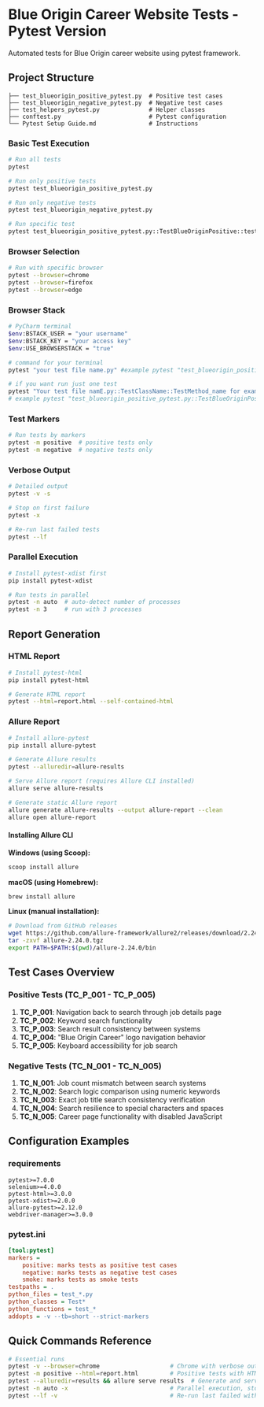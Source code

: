 # Blue Origin Career Website Tests - Pytest Version

Automated tests for Blue Origin career website using pytest framework.

## Project Structure

```
├── test_blueorigin_positive_pytest.py  # Positive test cases
├── test_blueorigin_negative_pytest.py  # Negative test cases  
├── test_helpers_pytest.py              # Helper classes
├── conftest.py                         # Pytest configuration
└── Pytest Setup Guide.md               # Instructions
```

### Basic Test Execution

```bash
# Run all tests
pytest

# Run only positive tests
pytest test_blueorigin_positive_pytest.py

# Run only negative tests
pytest test_blueorigin_negative_pytest.py

# Run specific test
pytest test_blueorigin_positive_pytest.py::TestBlueOriginPositive::test_tc_p_001_navigation_back_to_search
```

### Browser Selection

```bash
# Run with specific browser
pytest --browser=chrome
pytest --browser=firefox  
pytest --browser=edge
```

### Browser Stack
```bash
# PyCharm terminal
$env:BSTACK_USER = "your username"
$env:BSTACK_KEY = "your access key"
$env:USE_BROWSERSTACK = "true"

# command for your terminal
pytest "your test file name.py" #example pytest "test_blueorigin_positive_pytest.py"

# if you want run just one test 
pytest "Your test file namE.py::TestClassName::TestMethod_name for example 002"
# example pytest "test_blueorigin_positive_pytest.py::TestBlueOriginPositive::test_tc_p_002_keyword_search_functionality"
```

### Test Markers

```bash
# Run tests by markers
pytest -m positive  # positive tests only
pytest -m negative  # negative tests only
```

### Verbose Output

```bash
# Detailed output
pytest -v -s

# Stop on first failure
pytest -x

# Re-run last failed tests
pytest --lf
```

### Parallel Execution

```bash
# Install pytest-xdist first
pip install pytest-xdist

# Run tests in parallel
pytest -n auto  # auto-detect number of processes
pytest -n 3     # run with 3 processes
```

## Report Generation

### HTML Report

```bash
# Install pytest-html
pip install pytest-html

# Generate HTML report
pytest --html=report.html --self-contained-html
```

### Allure Report

```bash
# Install allure-pytest
pip install allure-pytest

# Generate Allure results
pytest --alluredir=allure-results

# Serve Allure report (requires Allure CLI installed)
allure serve allure-results

# Generate static Allure report
allure generate allure-results --output allure-report --clean
allure open allure-report
```

#### Installing Allure CLI

**Windows (using Scoop):**
```bash
scoop install allure
```

**macOS (using Homebrew):**
```bash
brew install allure
```

**Linux (manual installation):**
```bash
# Download from GitHub releases
wget https://github.com/allure-framework/allure2/releases/download/2.24.0/allure-2.24.0.tgz
tar -zxvf allure-2.24.0.tgz
export PATH=$PATH:$(pwd)/allure-2.24.0/bin
```

## Test Cases Overview

### Positive Tests (TC_P_001 - TC_P_005)
1. **TC_P_001**: Navigation back to search through job details page
2. **TC_P_002**: Keyword search functionality
3. **TC_P_003**: Search result consistency between systems
4. **TC_P_004**: "Blue Origin Career" logo navigation behavior
5. **TC_P_005**: Keyboard accessibility for job search

### Negative Tests (TC_N_001 - TC_N_005)
1. **TC_N_001**: Job count mismatch between search systems
2. **TC_N_002**: Search logic comparison using numeric keywords
3. **TC_N_003**: Exact job title search consistency verification
4. **TC_N_004**: Search resilience to special characters and spaces
5. **TC_N_005**: Career page functionality with disabled JavaScript

## Configuration Examples

### requirements
```
pytest>=7.0.0
selenium>=4.0.0
pytest-html>=3.0.0
pytest-xdist>=2.0.0
allure-pytest>=2.12.0
webdriver-manager>=3.0.0
```

### pytest.ini
```ini
[tool:pytest]
markers =
    positive: marks tests as positive test cases
    negative: marks tests as negative test cases
    smoke: marks tests as smoke tests
testpaths = .
python_files = test_*.py
python_classes = Test*
python_functions = test_*
addopts = -v --tb=short --strict-markers
```

## Quick Commands Reference

```bash
# Essential runs
pytest -v --browser=chrome                    # Chrome with verbose output
pytest -m positive --html=report.html         # Positive tests with HTML report
pytest --alluredir=results && allure serve results  # Generate and serve Allure report
pytest -n auto -x                             # Parallel execution, stop on first failure
pytest --lf -v                                # Re-run last failed with verbose output
```